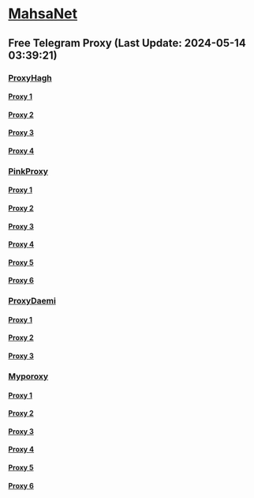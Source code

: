 
# [MahsaNet](https://t.me/mahsa_net)
## Free Telegram Proxy (Last Update: 2024-05-14 03:39:21)
### [ProxyHagh](https://t.me/ProxyHagh)
#### [Proxy 1](tg://proxy?server=69.197.146.182&port=443&secret=eee7ce9f4679bfc87bb93390ed56e2c9686170742d6d6972726f722e6f7267)
#### [Proxy 2](tg://proxy?server=69.197.146.182&port=443&secret=eee7ce9f4679bfc87bb93390ed56e2c9686170742d6d6972726f722e6f7267)
#### [Proxy 3](tg://proxy?server=69.197.146.182&port=443&secret=eee7ce9f4679bfc87bb93390ed56e2c9686170742d6d6972726f722e6f7267)
#### [Proxy 4](tg://proxy?server=69.197.146.182&port=443&secret=eee7ce9f4679bfc87bb93390ed56e2c9686170742d6d6972726f722e6f7267)
### [PinkProxy](https://t.me/PinkProxy)
#### [Proxy 1](tg://proxy?server=cloudflare.nokia.com.co.uk.do_yo.want_to.clash_with.this.www.microsoft.com.there_is_no.place_like.localhost.www.bing.com.count_with_me.cyou.net.digikala.com.msn.com.bsi.ir.enamad.now_sudo.again_to_fight.everyone.i_am.the_internet.radical-parantez.pw.&port=6550&secret=FpABAiIBhwH8AwOG42xL3Q==)
#### [Proxy 2](tg://proxy?server=cloudflare.nokia.com.co.uk.do_yo.want_to.clash_with.this.www.microsoft.com.there_is_no.place_like.localhost.www.bing.com.count_with_me.cyou.net.digikala.com.msn.com.bsi.ir.enamad.ir.now_sud.again_to_fight.everyone.i_am.the_internet.perfect-primum.pw.&port=1881&secret=FpABAiIBhwH8AwOG42xL3Q==)
#### [Proxy 3](tg://proxy?server=cloudflare.nokia.com.co.uk.do_yo.want_to.clash_with.this.www.microsoft.com.there_is_no.place_like.localhost.www.bing.com.count_with_me.cyou.net.digikala.com.msn.com.bsi.ir.enamad.ir.now_sud.again_to_fight.everyone.i_am.the_internet.perfect-primum.pw.&port=1881&secret=FpABAiIBhwH8AwOG42xL3Q==)
#### [Proxy 4](tg://proxy?server=50.7.85.218&port=443&secret=eee7ce9f4679bfc87bb93390ed56e2c9686170742d6d6972726f722e6f7267)
#### [Proxy 5](tg://proxy?server=cloudflare.nokia.com.co.uk.do_yo.want_to.clash_with.this.www.microsoft.com.there_is_no.place_like.localhost.www.bing.com.count_with_me.cyou.net.digikala.com.msn.com.bsi.ir.enamad.ir.now_sud.again_to_fight.everyone.i_am.the_internet.perfect-primum.pw.&port=1881&secret=FpABAiIBhwH8AwOG42xL3Q==)
#### [Proxy 6](tg://proxy?server=cloudflare.nokia.com.co.uk.do_yo.want_to.clash_with.this.www.microsoft.com.there_is_no.place_like.localhost.www.bing.com.count_with_me.cyou.net.digikala.com.msn.com.bsi.ir.enamad.now_sudo.again_to_fight.everyone.i_am.the_internet.radical-parantez.pw.&port=6550&secret=FpABAiIBhwH8AwOG42xL3Q==)
### [ProxyDaemi](https://t.me/ProxyDaemi)
#### [Proxy 1](tg://proxy?server=cointoin.ir.litcoin-plus.info.&port=443&secret=7vQ1mpsyX_HR5QhN8OD3U3t0Z2p1Lm9yZw)
#### [Proxy 2](tg://proxy?server=cloudflare.nokia.com.co.uk.do_yo.want_to.clash_with.this.www.microsoft.com.there_is_no.place_like.localhost.www.bing.com.count_with_me.cyou.net.digikala.com.msn.com.bsi.ir.enamad.ir.now_sud.again_to_fight.everyone.i_am.the_internet.perfect-primum.pw.&port=1881&secret=FpABAiIBhwH8AwOG42xL3Q%3D%3D)
#### [Proxy 3](tg://proxy?server=50.7.85.218&port=443&secret=eee7ce9f4679bfc87bb93390ed56e2c9686170742d6d6972726f722e6f7267)
### [Myporoxy](https://t.me/Myporoxy)
#### [Proxy 1](tg://proxy?server=cloudflare.nokia.com.co.uk.do_yo.want_to.clash_with.this.www.microsoft.com.there_is_no.place_like.localhost.www.bing.com.count_with_me.cyou.net.digikala.com.msn.com.bsi.ir.enamad.ir.now_sud.again_to_fight.everyone.i_am.the_internet.perfect-primum.pw.&port=1881&secret=FpABAiIBhwH8AwOG42xL3Q==)
#### [Proxy 2](tg://proxy?server=cloudflare.nokia.com.co.uk.do_yo.want_to.clash_with.this.www.microsoft.com.there_is_no.place_like.localhost.www.bing.com.count_with_me.cyou.net.digikala.com.msn.com.bsi.ir.enamad.now_sudo.again_to_fight.everyone.i_am.the_internet.radical-parantez.pw.&port=6550&secret=FpABAiIBhwH8AwOG42xL3Q==)
#### [Proxy 3](tg://proxy?server=cloudflare.nokia.com.co.uk.do_yo.want_to.clash_with.this.www.microsoft.com.there_is_no.place_like.localhost.www.bing.com.count_with_me.cyou.net.digikala.com.msn.com.bsi.ir.enamad.ir.now_sud.again_to_fight.everyone.i_am.the_internet.perfect-primum.pw.&port=1881&secret=FpABAiIBhwH8AwOG42xL3Q==)
#### [Proxy 4](tg://proxy?server=cloudflare.nokia.com.co.uk.do_yo.want_to.clash_with.this.www.microsoft.com.there_is_no.place_like.localhost.www.bing.com.count_with_me.cyou.net.digikala.com.msn.com.bsi.ir.enamad.now_sudo.again_to_fight.everyone.i_am.the_internet.radical-parantez.pw.&port=6550&secret=FpABAiIBhwH8AwOG42xL3Q==)
#### [Proxy 5](tg://proxy?server=cloudflare.nokia.com.co.uk.do_yo.want_to.clash_with.this.www.microsoft.com.there_is_no.place_like.localhost.www.bing.com.count_with_me.cyou.net.digikala.com.msn.com.bsi.ir.enamad.ir.now_sud.again_to_fight.everyone.i_am.the_internet.perfect-primum.pw.&port=1881&secret=FpABAiIBhwH8AwOG42xL3Q==)
#### [Proxy 6](tg://proxy?server=cloudflare.nokia.com.co.uk.do_yo.want_to.clash_with.this.www.microsoft.com.there_is_no.place_like.localhost.www.bing.com.count_with_me.cyou.net.digikala.com.msn.com.bsi.ir.enamad.now_sudo.again_to_fight.everyone.i_am.the_internet.radical-parantez.pw.&port=6550&secret=FpABAiIBhwH8AwOG42xL3Q==)

    